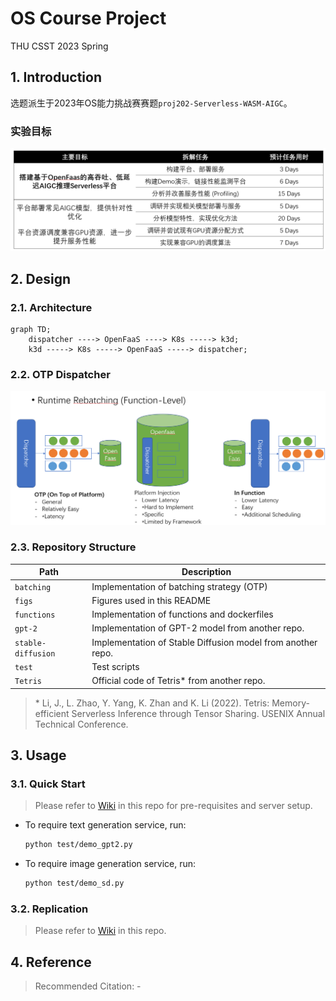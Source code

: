 # OS Course Project

THU CSST 2023 Spring

## 1. Introduction

选题派生于2023年OS能力挑战赛赛题`proj202-Serverless-WASM-AIGC`。

### 实验目标

![mission](figs/mission.png)

## 2. Design

### 2.1. Architecture

```mermaid
graph TD;
    dispatcher ----> OpenFaaS ----> K8s -----> k3d;
    k3d -----> K8s -----> OpenFaaS -----> dispatcher;
```

### 2.2. OTP Dispatcher

![rebatching](figs/rebatching.png)

### 2.3. Repository Structure

| Path | Description |
| --- | --- |
| `batching` | Implementation of batching strategy (OTP) |
| `figs` | Figures used in this README |
| `functions` | Implementation of functions and dockerfiles |
| `gpt-2` | Implementation of GPT-2 model from another repo. |
| `stable-diffusion` | Implementation of Stable Diffusion model from another repo. |
| `test` | Test scripts |
| `Tetris` | Official code of Tetris\* from another repo. |

> \* Li, J., L. Zhao, Y. Yang, K. Zhan and K. Li (2022). Tetris: Memory-efficient Serverless Inference through Tensor Sharing. USENIX Annual Technical Conference.

## 3. Usage

### 3.1. Quick Start

> Please refer to [Wiki](https://github.com/BBQGOD/os_course_project/wiki) in this repo for pre-requisites and server setup. 

- To require text generation service, run:

    ```bash
    python test/demo_gpt2.py
    ```

- To require image generation service, run:

    ```bash
    python test/demo_sd.py
    ```

### 3.2. Replication

> Please refer to [Wiki](https://github.com/BBQGOD/os_course_project/wiki) in this repo.

## 4. Reference

> Recommended Citation: -
